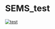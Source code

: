 # SEMS_test

[![test](https://mybinder.org/badge_logo.svg)](https://mybinder.org/v2/gh/kvinlazy/SEMS_test/master?urlpath=lab/tree/index.ipynb)
